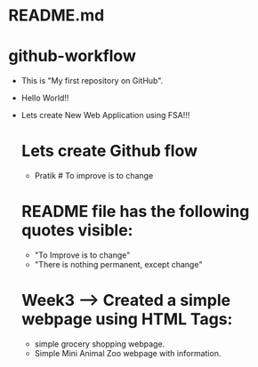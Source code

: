 # README.md

# github-workflow

- This is "My first repository on GitHub".
- Hello World!!
- Lets create New Web Application using FSA!!!

  # Lets create Github flow

  - Pratik # To improve is to change

  # README file has the following quotes visible:

  - "To Improve is to change"
  - "There is nothing permanent, except change"

  # Week3 --> Created a simple webpage using HTML Tags:
    - simple grocery shopping webpage.
    - Simple Mini Animal Zoo webpage with information.

